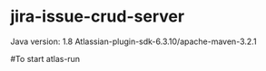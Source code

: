 ﻿# jira-issue-crud-server
Java version: 1.8
Atlassian-plugin-sdk-6.3.10/apache-maven-3.2.1

#To start
atlas-run
